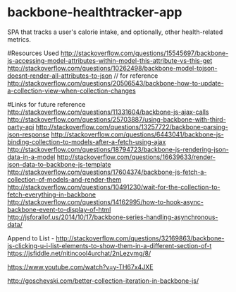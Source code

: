 # backbone-healthtracker-app
SPA that tracks a user's calorie intake, and optionally, other health-related metrics.

#Resources Used
http://stackoverflow.com/questions/15545697/backbone-js-accessing-model-attributes-within-model-this-attribute-vs-this-get
http://stackoverflow.com/questions/10262498/backbone-model-tojson-doesnt-render-all-attributes-to-json // for reference
http://stackoverflow.com/questions/20506543/backbone-how-to-update-a-collection-view-when-collection-changes

#Links for future reference
http://stackoverflow.com/questions/11331604/backbone-js-ajax-calls
http://stackoverflow.com/questions/25703887/using-backbone-with-third-party-api
http://stackoverflow.com/questions/13257722/backbone-parsing-json-response
http://stackoverflow.com/questions/6443041/backbone-js-binding-collection-to-models-after-a-fetch-using-ajax
http://stackoverflow.com/questions/18794723/backbone-js-rendering-json-data-in-a-model
http://stackoverflow.com/questions/16639633/render-json-data-to-backbone-js-template
http://stackoverflow.com/questions/17604374/backbone-js-fetch-a-collection-of-models-and-render-them
http://stackoverflow.com/questions/10491230/wait-for-the-collection-to-fetch-everything-in-backbone
http://stackoverflow.com/questions/14162995/how-to-hook-async-backbone-event-to-display-of-html
http://jsforallof.us/2014/10/17/backbone-series-handling-asynchronous-data/

Append to List - http://stackoverflow.com/questions/32169863/backbone-js-clicking-u-i-list-elements-to-show-them-in-a-different-section-of-t
https://jsfiddle.net/nitincool4urchat/2nLezvmg/8/

https://www.youtube.com/watch?v=y-TH67x4JXE

http://goschevski.com/better-collection-iteration-in-backbone-js/